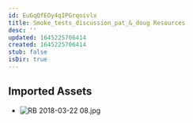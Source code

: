 ```yaml
---
id: EuGqQfEOy4qIPGrqoivlx
title: Smoke_tests_discussion_pat_&_doug Resources
desc: ''
updated: 1645225706414
created: 1645225706414
stub: false
isDir: true
---
```

## Imported Assets
- ![RB 2018-03-22 08.jpg](/assets/rb-2018-03-22-08.jpg)
